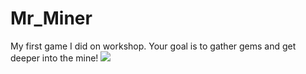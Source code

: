 # Mr_Miner
My first game I did on workshop. Your goal is to gather gems and get deeper into the mine!
![](Mr_miner1.gif)

